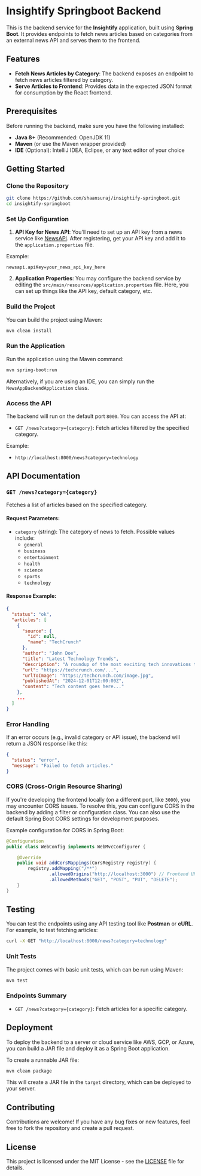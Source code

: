 # Insightify Springboot Backend

This is the backend service for the **Insightify** application, built using **Spring Boot**. It provides endpoints to fetch news articles based on categories from an external news API and serves them to the frontend.

## Features

- **Fetch News Articles by Category**: The backend exposes an endpoint to fetch news articles filtered by category.
- **Serve Articles to Frontend**: Provides data in the expected JSON format for consumption by the React frontend.

## Prerequisites

Before running the backend, make sure you have the following installed:

- **Java 8+** (Recommended: OpenJDK 11)
- **Maven** (or use the Maven wrapper provided)
- **IDE** (Optional): IntelliJ IDEA, Eclipse, or any text editor of your choice

## Getting Started

### Clone the Repository

```bash
git clone https://github.com/shaansuraj/insightify-springboot.git
cd insightify-springboot
```

### Set Up Configuration

1. **API Key for News API**: You'll need to set up an API key from a news service like [NewsAPI](https://newsapi.org/). After registering, get your API key and add it to the `application.properties` file.

Example:
```properties
newsapi.apiKey=your_news_api_key_here
```

2. **Application Properties**: You may configure the backend service by editing the `src/main/resources/application.properties` file. Here, you can set up things like the API key, default category, etc.

### Build the Project

You can build the project using Maven:

```bash
mvn clean install
```

### Run the Application

Run the application using the Maven command:

```bash
mvn spring-boot:run
```

Alternatively, if you are using an IDE, you can simply run the `NewsAppBackendApplication` class.

### Access the API

The backend will run on the default port `8000`. You can access the API at:

- `GET /news?category={category}`: Fetch articles filtered by the specified category.

Example:
- `http://localhost:8000/news?category=technology`

## API Documentation

### `GET /news?category={category}`

Fetches a list of articles based on the specified category.

#### Request Parameters:

- `category` (string): The category of news to fetch. Possible values include:
  - `general`
  - `business`
  - `entertainment`
  - `health`
  - `science`
  - `sports`
  - `technology`

#### Response Example:

```json
{
  "status": "ok",
  "articles": [
    {
      "source": {
        "id": null,
        "name": "TechCrunch"
      },
      "author": "John Doe",
      "title": "Latest Technology Trends",
      "description": "A roundup of the most exciting tech innovations this year.",
      "url": "https://techcrunch.com/...",
      "urlToImage": "https://techcrunch.com/image.jpg",
      "publishedAt": "2024-12-01T12:00:00Z",
      "content": "Tech content goes here..."
    },
    ...
  ]
}
```

### Error Handling

If an error occurs (e.g., invalid category or API issue), the backend will return a JSON response like this:

```json
{
  "status": "error",
  "message": "Failed to fetch articles."
}
```

### CORS (Cross-Origin Resource Sharing)

If you're developing the frontend locally (on a different port, like `3000`), you may encounter CORS issues. To resolve this, you can configure CORS in the backend by adding a filter or configuration class. You can also use the default Spring Boot CORS settings for development purposes.

Example configuration for CORS in Spring Boot:
```java
@Configuration
public class WebConfig implements WebMvcConfigurer {

    @Override
    public void addCorsMappings(CorsRegistry registry) {
        registry.addMapping("/**")
                .allowedOrigins("http://localhost:3000") // Frontend URL
                .allowedMethods("GET", "POST", "PUT", "DELETE");
    }
}
```

## Testing

You can test the endpoints using any API testing tool like **Postman** or **cURL**. For example, to test fetching articles:

```bash
curl -X GET "http://localhost:8000/news?category=technology"
```

### Unit Tests

The project comes with basic unit tests, which can be run using Maven:

```bash
mvn test
```

### Endpoints Summary

- `GET /news?category={category}`: Fetch articles for a specific category.

## Deployment

To deploy the backend to a server or cloud service like AWS, GCP, or Azure, you can build a JAR file and deploy it as a Spring Boot application.

To create a runnable JAR file:

```bash
mvn clean package
```

This will create a JAR file in the `target` directory, which can be deployed to your server.

## Contributing

Contributions are welcome! If you have any bug fixes or new features, feel free to fork the repository and create a pull request.

## License

This project is licensed under the MIT License - see the [LICENSE](LICENSE) file for details.

